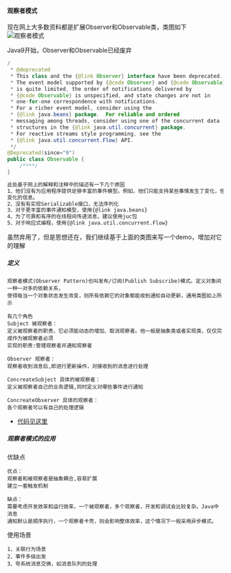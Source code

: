 #### 观察者模式


现在网上大多数资料都是扩展Observer和Observable类，类图如下
![观察者模式](https://modprobe.oss-cn-beijing.aliyuncs.com/github/java/dp/dp-22-05.png )

Java9开始，Observer和Observable已经废弃
```java
/
 * @deprecated
 * This class and the {@link Observer} interface have been deprecated.
 * The event model supported by {@code Observer} and {@code Observable}
 * is quite limited, the order of notifications delivered by
 * {@code Observable} is unspecified, and state changes are not in
 * one-for-one correspondence with notifications.
 * For a richer event model, consider using the
 * {@link java.beans} package.  For reliable and ordered
 * messaging among threads, consider using one of the concurrent data
 * structures in the {@link java.util.concurrent} package.
 * For reactive streams style programming, see the
 * {@link java.util.concurrent.Flow} API.
 */
@Deprecated(since="9")
public class Observable {
    /****/
}
```
```markdown
此处基于网上的解释和注释中的描述有一下几个原因
1、他们没有为应用程序提供足够丰富的事件模型。例如，他们只能支持某些事情发生了变化，但没有传达任何有关
变化的信息。
2、没有有实现Serializable接口，无法序列化
3、对于更丰富的事件通知模型，使用{@link java.beans} 
4、为了可靠和有序的在线程间传递消息，建议使用juc包
5、对于响应式编程，使用{@link java.util.concurrent.Flow} 

```

虽然弃用了，但是思想还在，我们继续基于上面的类图来写一个demo，增加对它的理解

##### 定义
```
观察者模式(Observer Pattern)也叫发布/订阅(Publish Subscribe)模式。定义对象间一种一对多的依赖关系，
使得每当一个对象状态发生改变，则所有依赖它的对象都能收到通知自动更新，通用类图如上所示

有几个角色
Subject 被观察者：
定义被观察者的职责，它必须能动态的增加、取消观察者。他一般是抽象类或者实现类，仅仅完成作为被观察者必须
实现的职责:管理观察者并通知观察者

Observer 观察者：
观察者收到消息后,即进行更新操作，对接收到的消息进行处理

ConcreateSubject 具体的被观察者：
定义被观察者自己的业务逻辑,同时定义对哪些事件进行通知

ConcreateObserver 具体的观察者：
各个观察者可以有自己的处理逻辑

```
- [代码见这里](../../gof/src/main/java/com/dh/gof/observer)

##### 观察者模式的应用

优缺点
```
优点：
观察者和被观察者是抽象耦合,容易扩展
建立一套触发机制

缺点：
需要考虑开发效率和运行效率，一个被观察者，多个观察者，开发和调试会比较复杂。Java中消息
通知默认是顺序执行，一个观察者卡壳，则会影响整体效率，这个情况下一般采用异步模式。
```

使用场景
```
1、关联行为场景
2、事件多级出发
3、夸系统消息交换，如消息队列的处理

```
